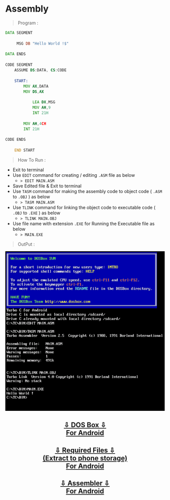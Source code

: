 # Assembly

> Program :

```asm
DATA SEGMENT

     MSG DB "Hello World !$"
     
DATA ENDS

CODE SEGMENT  
    ASSUME DS:DATA, CS:CODE
    
    START:
        MOV AX,DATA
        MOV DS,AX
        
            LEA DX,MSG
            MOV AH,9
            INT 21H
        
        MOV AH,4CH
        INT 21H
        
CODE ENDS

    END START
```

> How To Run :

* Exit to terminal
* Use `EDIT` command for creating / editing `.ASM` file as below
   * `> EDIT MAIN.ASM`
* Save Edited file & Exit to terminal
* Use `TASM` command for making the assembly code to object code ( `.ASM` to `.OBJ` ) as below
   * `> TASM MAIN.ASM`
* Use `TLINK` command for linking the object code to executable code ( `.OBJ` to `.EXE` ) as below
   * `> TLINK MAIN.OBJ`
* Use file name with extension `.EXE` for Running the Executable file as below
   * `> MAIN.EXE`

> OutPut :

![Output](output.png)

<h2 align=center><a href=DOS%20Box_1.1.1.apk?raw=true>⇩ DOS Box ⇩<br>For Android</a></h2>
 <h2 align=center><a href=TC.zip?raw=true>⇩ Required Files ⇩<br>(Extract to phone storage)<br>For Android</a></h2>
<h2 align=center><a href=Assembler.apk?raw=true>⇩  Assembler ⇩<br>For Android</a></h2>


